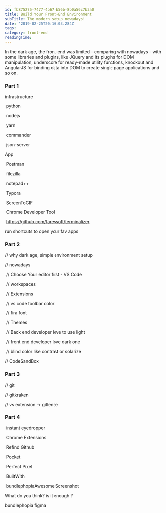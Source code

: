 ```yaml
---
id: fb875275-7477-4b67-b56b-8b0a56c7b3a0
title: Build Your Front-End Environment
subTitle: The modern setup nowadays!
date: '2019-02-25T20:10:03.284Z'
tags: 
category: front-end
readingTime: 
---
```


In the dark age, the front-end was limited - comparing with nowadays - with some libraries and plugins, like JQuery and its plugins for DOM manipulation, underscore for ready-made utility functions, knockout and AngularJS for binding data into DOM to create single page applications and so on.



### Part 1

infrastructure 

​	python

​	nodejs

​	yarn

​	commander

​	json-server

App

​	Postman

​	filezilla

​	notepad++

​	Typora

​	ScreenToGIF

​	Chrome Developer Tool

​	https://github.com/faressoft/terminalizer

run shortcuts to open your fav apps

### Part 2

// why dark age, simple environment setup

// nowadays

​	// Choose Your editor first - VS Code

​		// workspaces

​		// Extensions

​		// vs code toolbar color

​		// fira font

​		// Themes

​			// Back end developer love to use light 

​			// front end developer love dark one

​			// blind color like contrast or solarize

// CodeSandBox

### Part 3

// git

// gitkraken

// vs extension -> gitlense

### Part 4

​	instant eyedropper

​	Chrome Extensions

​		Refind Github

​		Pocket

​		Perfect Pixel

​		BuiltWith

​		bundlephopiaAwesome Screenshot





What do you think? is it enough ?



bundlephopia
figma